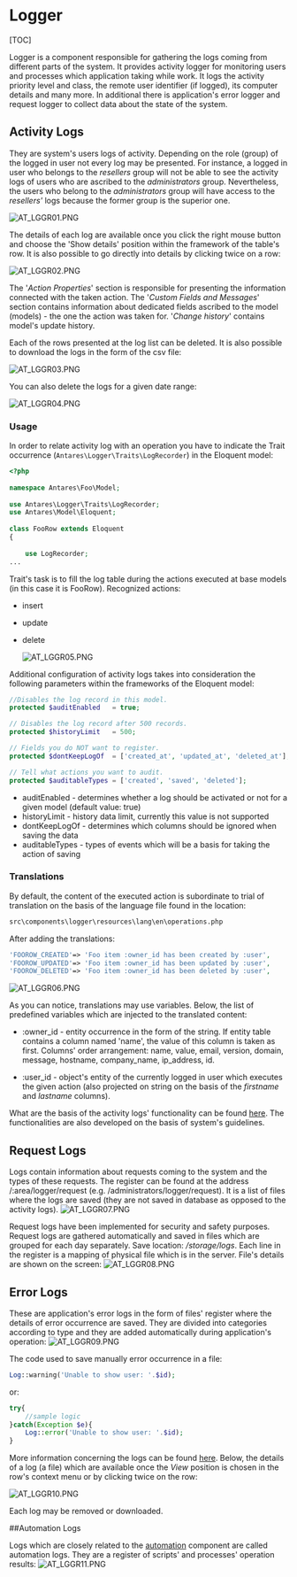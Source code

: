 
# Logger  

[TOC]

Logger is a component responsible for gathering the logs coming from different parts of the system.
It provides activity logger for monitoring users and processes which application taking while work. It logs the activity priority level and class, the remote user identifier (if logged), its computer details and many more. 
In additional there is application's error logger and request logger to collect data about the state of the system.      

## Activity Logs  

They are system's users logs of activity. Depending on the role (group) of the logged in user not every log may be presented. For instance, a logged in user who belongs to the *resellers* group will not be able to see the activity logs of users who are ascribed to the *administrators* group. Nevertheless, the users who belong to the *administrators* group will have access to the *resellers'* logs because the former group is the superior one.

  ![AT_LGGR01.PNG](../img/docs/core_modules/logger/AT_LGGR01.PNG)
  
The details of each log are available once you click the right mouse button and choose the 'Show details' position within the framework of the table's row. It is also possible to go directly into details by clicking twice on a row:

  ![AT_LGGR02.PNG](../img/docs/core_modules/logger/AT_LGGR02.PNG)
  
The '*Action Properties*' section is responsible for presenting the information connected with the taken action. The '*Custom Fields and Messages*' section contains information about dedicated fields ascribed to the model (models) - the one the action was taken for. '*Change history*' contains model's update history.

Each of the rows presented at the log list can be deleted. It is also possible to download the logs in the form of the csv file:

  ![AT_LGGR03.PNG](../img/docs/core_modules/logger/AT_LGGR03.PNG)
  
You can also delete the logs for a given date range:

  ![AT_LGGR04.PNG](../img/docs/core_modules/logger/AT_LGGR04.PNG)
  
### Usage  

In order to relate activity log with an operation you have to indicate the Trait occurrence (`Antares\Logger\Traits\LogRecorder`) in the Eloquent model:

```php
<?php
 
namespace Antares\Foo\Model;
 
use Antares\Logger\Traits\LogRecorder;
use Antares\Model\Eloquent;
 
class FooRow extends Eloquent
{
 
    use LogRecorder;
...

```

Trait's task is to fill the log table during the actions executed at base models (in this case it is FooRow). Recognized actions:

* insert
* update
* delete


  ![AT_LGGR05.PNG](../img/docs/core_modules/logger/AT_LGGR05.PNG)
  
Additional configuration of activity logs takes into consideration the following parameters within the frameworks of the Eloquent model:

```php
//Disables the log record in this model.
protected $auditEnabled   = true;

// Disables the log record after 500 records.
protected $historyLimit   = 500;

// Fields you do NOT want to register.
protected $dontKeepLogOf  = ['created_at', 'updated_at', 'deleted_at'];

// Tell what actions you want to audit.
protected $auditableTypes = ['created', 'saved', 'deleted'];

```

* auditEnabled - determines whether a log should be activated or not for a given model (default value: true)
* historyLimit - history data limit, currently this value is not supported
* dontKeepLogOf - determines which columns should be ignored when saving the data
* auditableTypes - types of events which will be a basis for taking the action of saving


### Translations  

By default, the content of the executed action is subordinate to trial of translation on the basis of the language file found in the location:

```bash
src\components\logger\resources\lang\en\operations.php
```

After adding the translations:

```php
'FOOROW_CREATED'=> 'Foo item :owner_id has been created by :user',
'FOOROW_UPDATED'=> 'Foo item :owner_id has been updated by :user',
'FOOROW_DELETED'=> 'Foo item :owner_id has been deleted by :user',
```

![AT_LGGR06.PNG](../img/docs/core_modules/logger/AT_LGGR06.PNG)
  
As you can notice, translations may use variables. Below, the list of predefined variables which are injected to the translated content:

* :owner_id - entity occurrence in the form of the string. If entity table contains a column named 'name', the value of this column is taken as first. Columns' order arrangement: name, value, email, version, domain, message, hostname, company_name, ip_address, id.

* :user_id - object's entity of the currently logged in user which executes the given action (also projected on string on the basis of the *firstname* and *lastname* columns).

What are the basis of the activity logs' functionality can be found [here](https://github.com/Regulus343/ActivityLog). The functionalities are also developed on the basis of system's guidelines.

## Request Logs  

Logs contain information about requests coming to the system and the types of these requests. The register can be found at the address /:area/logger/request (e.g. /administrators/logger/request). It is a list of files where the logs are saved (they are not saved in database as opposed to the activity logs).
![AT_LGGR07.PNG](../img/docs/core_modules/logger/AT_LGGR07.PNG)
  
Request logs have been implemented for security and safety purposes. Request logs are gathered automatically and saved in files which are grouped for each day separately. Save location: */storage/logs*. Each line in the register is a mapping of physical file which is in the server. File's details are shown on the screen:
![AT_LGGR08.PNG](../img/docs/core_modules/logger/AT_LGGR08.PNG)
  
## Error Logs  

These are application's error logs in the form of files' register where the details of error occurrence are saved. They are divided into categories according to type and they are added automatically during application's operation:
![AT_LGGR09.PNG](../img/docs/core_modules/logger/AT_LGGR09.PNG)
  
The code used to save manually error occurrence in a file:
```php
Log::warning('Unable to show user: '.$id);
```

or:
```php
try{
    //sample logic 
}catch(Exception $e){
    Log::error('Unable to show user: '.$id);
}
```

More information concerning the logs can be found [here](../services/logs.md).
Below, the details of a log (a file) which are available once the *View* position is chosen in the row's context menu or by clicking twice on the row:

![AT_LGGR10.PNG](../img/docs/core_modules/logger/AT_LGGR10.PNG)
  
Each log may be removed or downloaded.

##Automation Logs  

Logs which are closely related to the [automation](automation.md) component are called automation logs. They are a register of scripts' and processes' operation results:
![AT_LGGR11.PNG](../img/docs/core_modules/logger/AT_LGGR11.PNG)
  
